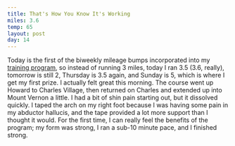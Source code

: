 ```yaml
---
title: That's How You Know It's Working
miles: 3.6
temp: 65
layout: post
day: 14
---
```


Today is the first of the biweekly mileage bumps incorporated into my [training program](http://www.halhigdon.com/training/51131/Half-Marathon-Novice-1-Training-Program), so instead of running 3 miles, today I ran 3.5 (3.6, really), tomorrow is still 2, Thursday is 3.5 again, and Sunday is 5, which is where I get my first prize. I actually felt great this morning. The course went up Howard to Charles Village, then returned on Charles and extended up into Mount Vernon a little. I had a bit of shin pain starting out, but it dissolved quickly. I taped the arch on my right foot because I was having some pain in my abductor hallucis, and the tape provided a lot more support than I thought it would. For the first time, I can really feel the benefits of the program; my form was strong, I ran a sub-10 minute pace, and I finished strong.